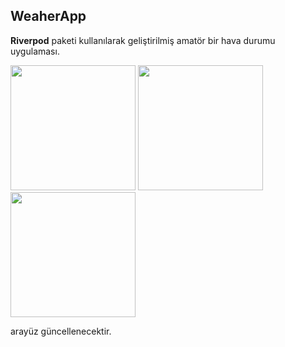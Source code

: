 ## WeaherApp

**Riverpod** paketi kullanılarak geliştirilmiş amatör bir hava durumu uygulaması.


<img src="https://github.com/MuhammedTayyipSahin/weather_app_with_riverpod/assets/134166159/9f171492-bbbe-4dca-b2ec-5004f3a0043d" width="200">

<img src="https://github.com/MuhammedTayyipSahin/weather_app_with_riverpod/assets/134166159/241b3215-4066-4e62-b031-3703665f81b8" width="200">

<img src="https://github.com/MuhammedTayyipSahin/weather_app_with_riverpod/assets/134166159/76afdd30-640e-423f-b7df-b57b792d8006" width="200">

arayüz güncellenecektir.

